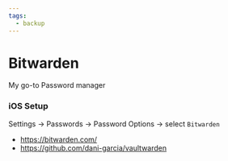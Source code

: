 ```yaml
---
tags:
  - backup
---
```


# Bitwarden

My go-to Password manager

### iOS Setup

Settings -> Passwords -> Password Options -> select `Bitwarden`


- https://bitwarden.com/
- https://github.com/dani-garcia/vaultwarden